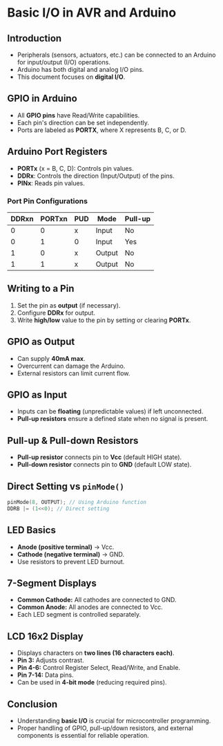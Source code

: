 # Basic I/O in AVR and Arduino

## Introduction
- Peripherals (sensors, actuators, etc.) can be connected to an Arduino for input/output (I/O) operations.
- Arduino has both digital and analog I/O pins.
- This document focuses on **digital I/O**.

## GPIO in Arduino
- All **GPIO pins** have Read/Write capabilities.
- Each pin's direction can be set independently.
- Ports are labeled as **PORTX**, where X represents B, C, or D.

## Arduino Port Registers
- **PORTx** (x = B, C, D): Controls pin values.
- **DDRx**: Controls the direction (Input/Output) of the pins.
- **PINx**: Reads pin values.

### **Port Pin Configurations**
| DDRxn | PORTxn | PUD | Mode | Pull-up |
|--------|--------|-----|------|---------|
| 0 | 0 | x | Input | No |
| 0 | 1 | 0 | Input | Yes |
| 1 | 0 | x | Output | No |
| 1 | 1 | x | Output | No |

## Writing to a Pin
1. Set the pin as **output** (if necessary).
2. Configure **DDRx** for output.
3. Write **high/low** value to the pin by setting or clearing **PORTx**.

## GPIO as Output
- Can supply **40mA max**.
- Overcurrent can damage the Arduino.
- External resistors can limit current flow.

## GPIO as Input
- Inputs can be **floating** (unpredictable values) if left unconnected.
- **Pull-up resistors** ensure a defined state when no signal is present.

## Pull-up & Pull-down Resistors
- **Pull-up resistor** connects pin to **Vcc** (default HIGH state).
- **Pull-down resistor** connects pin to **GND** (default LOW state).

## Direct Setting vs `pinMode()`
```c
pinMode(8, OUTPUT); // Using Arduino function
DDRB |= (1<<0); // Direct setting
```

## LED Basics
- **Anode (positive terminal)** → Vcc.
- **Cathode (negative terminal)** → GND.
- Use resistors to prevent LED burnout.

## 7-Segment Displays
- **Common Cathode:** All cathodes are connected to GND.
- **Common Anode:** All anodes are connected to Vcc.
- Each LED segment is controlled separately.

## LCD 16x2 Display
- Displays characters on **two lines (16 characters each)**.
- **Pin 3:** Adjusts contrast.
- **Pin 4-6:** Control Register Select, Read/Write, and Enable.
- **Pin 7-14:** Data pins.
- Can be used in **4-bit mode** (reducing required pins).

## Conclusion
- Understanding **basic I/O** is crucial for microcontroller programming.
- Proper handling of GPIO, pull-up/down resistors, and external components is essential for reliable operation.

